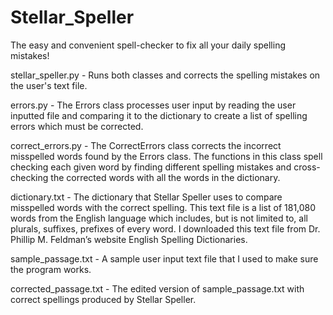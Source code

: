 # Stellar_Speller
The easy and convenient spell-checker to fix all your daily spelling mistakes!

stellar_speller.py - Runs both classes and corrects the spelling mistakes on the user's text file.

errors.py - The Errors class processes user input by reading the user inputted file and comparing it to the dictionary to create a list of spelling errors which must be corrected.

correct_errors.py - The CorrectErrors class corrects the incorrect misspelled words found by the Errors class. The functions in this class spell checking each given word by finding different spelling mistakes and cross-checking the corrected words with all the words in the dictionary.

dictionary.txt - The dictionary that Stellar Speller uses to compare misspelled words with the correct spelling. This text file is a list of 181,080 words from the English language which includes, but is not limited to, all plurals, suffixes, prefixes of every word. I downloaded this text file from Dr. Phillip M. Feldman’s website English Spelling Dictionaries.

sample_passage.txt - A sample user input text file that I used to make sure the program works.

corrected_passage.txt - The edited version of sample_passage.txt with correct spellings produced by Stellar Speller.
